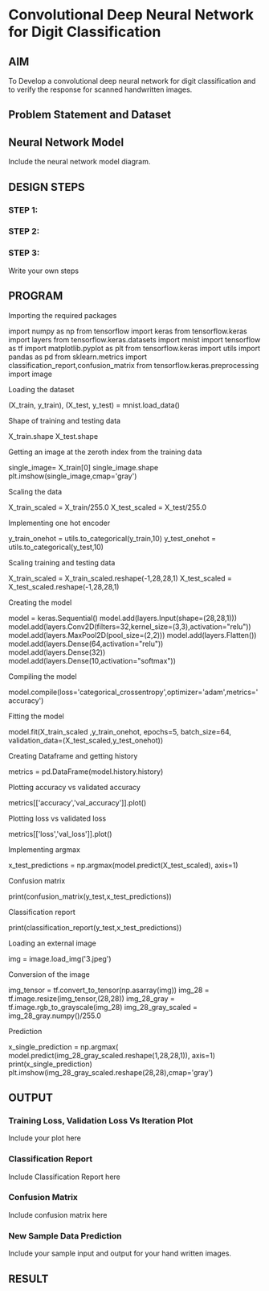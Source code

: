 # Convolutional Deep Neural Network for Digit Classification

## AIM

To Develop a convolutional deep neural network for digit classification and to verify the response for scanned handwritten images.

## Problem Statement and Dataset

## Neural Network Model

Include the neural network model diagram.

## DESIGN STEPS

### STEP 1:

### STEP 2:

### STEP 3:

Write your own steps

## PROGRAM

Importing the required packages

import numpy as np
from tensorflow import keras
from tensorflow.keras import layers
from tensorflow.keras.datasets import mnist
import tensorflow as tf
import matplotlib.pyplot as plt
from tensorflow.keras import utils
import pandas as pd
from sklearn.metrics import classification_report,confusion_matrix
from tensorflow.keras.preprocessing import image

Loading the dataset

(X_train, y_train), (X_test, y_test) = mnist.load_data()

Shape of training and testing data

X_train.shape
X_test.shape

Getting an image at the zeroth index from the training data

single_image= X_train[0]
single_image.shape
plt.imshow(single_image,cmap='gray')

Scaling the data

X_train_scaled = X_train/255.0
X_test_scaled = X_test/255.0

Implementing one hot encoder

y_train_onehot = utils.to_categorical(y_train,10)
y_test_onehot = utils.to_categorical(y_test,10)

Scaling training and testing data

X_train_scaled = X_train_scaled.reshape(-1,28,28,1)
X_test_scaled = X_test_scaled.reshape(-1,28,28,1)

Creating the model

model = keras.Sequential()
model.add(layers.Input(shape=(28,28,1))) 
model.add(layers.Conv2D(filters=32,kernel_size=(3,3),activation="relu")) 
model.add(layers.MaxPool2D(pool_size=(2,2))) 
model.add(layers.Flatten()) 
model.add(layers.Dense(64,activation="relu"))
model.add(layers.Dense(32)) 
model.add(layers.Dense(10,activation="softmax"))

Compiling the model

model.compile(loss='categorical_crossentropy',optimizer='adam',metrics='accuracy')

Fitting the model

model.fit(X_train_scaled ,y_train_onehot, epochs=5,
          batch_size=64, 
          validation_data=(X_test_scaled,y_test_onehot))

Creating Dataframe and getting history

metrics = pd.DataFrame(model.history.history)

Plotting accuracy vs validated accuracy

metrics[['accuracy','val_accuracy']].plot()

Plotting loss vs validated loss

metrics[['loss','val_loss']].plot()

Implementing argmax

x_test_predictions = np.argmax(model.predict(X_test_scaled), axis=1)

Confusion matrix

print(confusion_matrix(y_test,x_test_predictions))

Classification report

print(classification_report(y_test,x_test_predictions))

Loading an external image

img = image.load_img('3.jpeg')

Conversion of the image

img_tensor = tf.convert_to_tensor(np.asarray(img))
img_28 = tf.image.resize(img_tensor,(28,28))
img_28_gray = tf.image.rgb_to_grayscale(img_28)
img_28_gray_scaled = img_28_gray.numpy()/255.0

Prediction

x_single_prediction = np.argmax(
    model.predict(img_28_gray_scaled.reshape(1,28,28,1)),
     axis=1)
print(x_single_prediction)
plt.imshow(img_28_gray_scaled.reshape(28,28),cmap='gray')
## OUTPUT

### Training Loss, Validation Loss Vs Iteration Plot

Include your plot here

### Classification Report

Include Classification Report here

### Confusion Matrix

Include confusion matrix here

### New Sample Data Prediction

Include your sample input and output for your hand written images.

## RESULT

